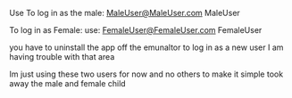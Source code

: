 Use 
To log in as the male: 
MaleUser@MaleUser.com
MaleUser

To log in as Female: 
use: 
FemaleUser@FemaleUser.com
FemaleUser

you have to uninstall the app off the emunaltor to log in as a new user I am having trouble with that area


Im just using these two users for now and no others to make it simple
took away the male and female child


